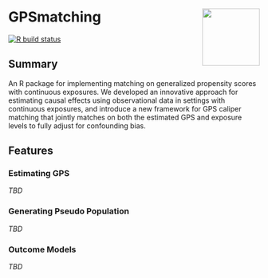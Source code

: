 # GPSmatching  <a href="https://fasrc.github.io/GPSmatching/"><img src="man/figures/logo_place_holder.png" align="right" height="115" /></a>

<!-- badges: start -->
[![R build status](https://github.com/FASRC/GPSmatching/workflows/R-CMD-check/badge.svg)](https://github.com/FASRC/GPSmatching/actions)
<!-- badges: end -->


## Summary

An R package for implementing matching on generalized propensity scores with continuous exposures. We developed an innovative approach for estimating causal effects using observational data in settings with continuous exposures, and introduce a new framework for GPS caliper matching that jointly matches on both the estimated GPS and exposure levels to fully adjust for confounding bias.

## Features

### Estimating GPS

*TBD*

### Generating Pseudo Population

*TBD*

###  Outcome Models

*TBD*